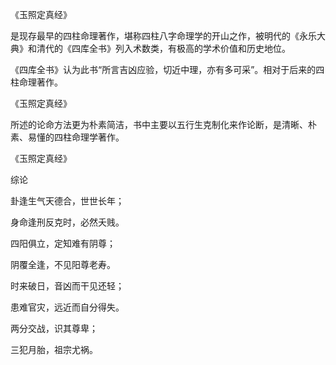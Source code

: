 《玉照定真经》

是现存最早的四柱命理著作，堪称四柱八字命理学的开山之作，被明代的《永乐大典》和清代的《四库全书》列入术数类，有极高的学术价值和历史地位。

《四库全书》认为此书“所言吉凶应验，切近中理，亦有多可采”。相对于后来的四柱命理著作。

《玉照定真经》

所述的论命方法更为朴素简洁，书中主要以五行生克制化来作论断，是清晰、朴素、易懂的四柱命理学著作。

《玉照定真经》

综论

卦逢生气天德合，世世长年；

身命逢刑反克时，必然夭贱。

四阳俱立，定知难有阴尊；

阴覆全逢，不见阳尊老寿。

时来破日，音凶而干见还轻；

患难官灾，远近而自分得失。

两分交战，识其尊卑；

三犯月胎，祖宗尤祸。

